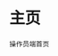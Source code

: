 <!--
 * @Author: wandering
 * @Date: 2020-01-17 15:11:36
 * @LastEditTime : 2020-01-17 15:30:54
 * @LastEditors  : Please set LastEditors
 * @Description: In User Settings Edit
 * @FilePath: \diary\vuepress\docs\module\config\user.md
 -->
# 主页

    操作员端首页
    